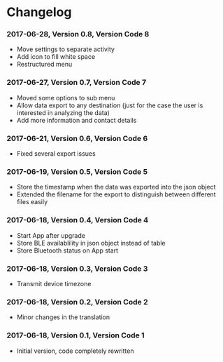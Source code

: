 Changelog
=========

### 2017-06-28, Version 0.8, Version Code 8

- Move settings to separate activity
- Add icon to fill white space
- Restructured menu

### 2017-06-27, Version 0.7, Version Code 7

- Moved some options to sub menu
- Allow data export to any destination (just for the case the user is
  interested in analyzing the data)
- Add more information and contact details

### 2017-06-21, Version 0.6, Version Code 6

- Fixed several export issues

### 2017-06-19, Version 0.5, Version Code 5

- Store the timestamp when the data was exported into the json object
- Extended the filename for the export to distinguish between different files easily

### 2017-06-18, Version 0.4, Version Code 4

- Start App after upgrade
- Store BLE availablility in json object instead of table
- Store Bluetooth status on App start

### 2017-06-18, Version 0.3, Version Code 3

- Transmit device timezone

### 2017-06-18, Version 0.2, Version Code 2

- Minor changes in the translation

### 2017-06-18, Version 0.1, Version Code 1

- Initial version, code completely rewritten
